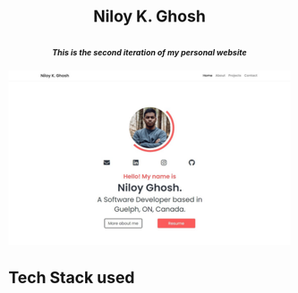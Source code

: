 <h1 align="center">Niloy K. Ghosh<h1>
<h5 align="center">This is the second iteration of my personal website</h5>




![Image Snapshot](https://github.com/niloyKGhosh/personal-website-v2/blob/master/img/demo.jpg)

# Tech Stack used
